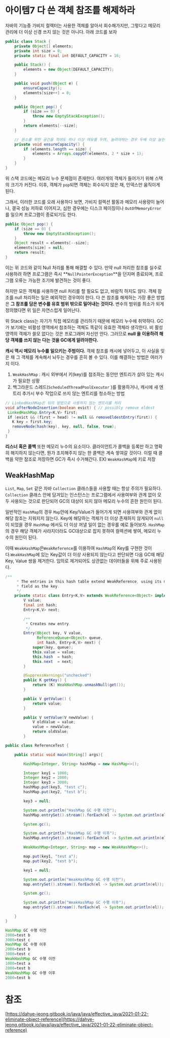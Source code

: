 # 아이템7 다 쓴 객체 참조를 해제하라

자바의 기능중 가비지 컬렉터는 사용한 객체를 알아서 회수해가지만, 그렇다고 메모리 관리에 더 이상 신경 쓰지 않는 것은 아니다. 아래 코드를 보자

```java
public class Stack {
    private Object[] elements;
    private int size = 0;
    private static final int DEFAULT_CAPACITY = 16;

    public Stack() {
        elements = new Object[DEFAULT_CAPACITY];
    }

    public void push(Object e) {
        ensureCapacity();
        elements[size++] = 0;
    }

    public Object pop() {
        if (size == 0) {
            throw new EmptyStackException();
        }
        return elements[--size];
    }

    // 원소를 위한 공간을 적어도 하나 이상 여유를 두며, 늘려야하는 경우 두배 이상 늘린다.
    private void ensureCapacity() {
        if (elements.length == size) {
            elements = Arrays.copyOf(elements, 2 * size + 1);
        }
    }
}
```

위 스택 코드에는 메모리 누수 문제점이 존재한다. 여러개의 객체가 들어가기 위해 스택의 크기가 커진다. 이후, 객체가 `pop`되면 객체는 회수되지 않은 채, 인덱스만 움직이게 된다. 

그래서, 이러한 코드를 오래 사용하다 보면, 가비지 컬렉션 활동과 메모리 사용량이 늘어나, 결국 성능 저하로 이어지고, 심한 경우에는 디스크 페이징이나 `OutOfMemoryError`를 일으켜 프로그램이 종료되기도 한다.

```java
public Object pop() {
	if (size == 0) {
		throw new EmptyStackException();
	}
	Object result = elements[--size];
	elements[size] = null;
	return result;
}
```

이는 위 코드와 같이 Null 처리를 통해 해결할 수 있다. 만약 null 처리한 참조를 실수로 사용하려 하면 프로그램은 즉시 **`NullPointerException`**을 던지며 종료되며, 프로그램 오류는 가능한 조기에 발견하는 것이 좋다.

하지만 모든 객체를 사용하면 null 처리를 할 필요도 없고, 바람직 하지도 않다. 객체 잠조를 null 처리하는 일은 예외적인 경우여야 한다. 다 쓴 참조를 해제하는 가장 좋은 방법은 **그 참조를 담은 변수를 유효 범위 밖으로 밀어내는 것이다.** 변수의 범위를 최소가 되게 정의했다면 위 일은 자연스럽게 일어난다.

위 Stack class는 자기가 직접 메모리를 관리하기 때문에 메모리 누수에 취약하다. GC가 보기에는 비활성 영역에서 참조하는 객체도 똑같이 유효한 객체라 생각한다. 비 활성 영역의 객체가 쓸모 없다는 것은 프로그래머 자신만 안다. 그러므로 **null 을 이용하려 해당 객체를 쓰지 않는 다는 것을 GC에게 알려야한다.**

**캐시 역시 메모리 누수를 일으키는 주범이다.** 객체 참조를 캐시에 넣어두고, 이 사실을 잊은 채 그 객체를 계속해서 놔두는 경우를 흔히 볼 수 있다. 이를 해결하는 방법은 여러가지 이다.

1. `WeakHashMap` : 캐시 외부에서 키(key)를 참조하는 동안만 엔트리가 살아 있는 캐시가 필요한 상황
2. 백그라운드 스레드(`ScheduledThreadPoolExecutor`
)를 활용하거나, 캐시에 새 엔트리 추가시 부수 작업으로 쓰지 않는 엔트리를 청소하는 방법

```java
// LinkedHashMap은 뒤의 방법으로 사용하지 않는 엔트리를 처리
void afterNodeInsertion(boolean evict) { // possibly remove eldest
 LinkedHashMap.Entry<K,V> first;
 if (evict && (first = head) != null && removeEldestEntry(first)) {
   K key = first.key;
   removeNode(hash(key), key, null, false, true);
 }
}
```

**리스너 혹은 콜백** 또한 메모리 누수의 요소이다. 클라이언트가 콜백을 등록만 하고 명확히 해지하지 않는다면, 뭔가 조치해주지 않는 한 콜백은 계속 쌓여갈 것이다. 이럴 때 콜백을 약한 참조로 저장하면 GC가 즉시 수거해간다. EX) `WeakHashMap`에 키로 저장

## WeakHashMap

`List`, `Map`, `Set` 같은 자바 `Collection` 클래스들을 사용할 때는 항상 주의가 필요하다. `Collection` 클래스 안에 담겨있는 인스턴스는 프로그램에서 사용여부와 관계 없이 모두 사용되는 것으로 판단되어 GC의 대상이 되지 않아 메모리 누수의 흔한 원인이 된다.

일반적인 `HashMap`의 경우 `Map`안에 Key/Value가 들어가게 되면 사용여부와 관계 없이 해당 참조는 지워지지 않는다. Key에 해당하는 객체가 더 이상 존재하지 않게되어 `null` 이 되었을 경우 `HashMap` 에서도 더 이상 꺼낼 일이 없는 경우를 예로 들어보자. `HashMap`의 경우 해당 객체가 사라지더라도 GC대상으로 잡지 못하여 컬렉션에 쌓여, 메모리 누수의 원인이 된다.

이때 `WeakHashMap`은`WeakReference`를 이용하여 `HashMap`의 Key를 구현한 것이다.`WeakHashMap`에 있는 Key값이 더 이상 사용되지 않는다고 판단되면 다음 GC때 해당 Key, Value 쌍을 제거한다. 임의로 제거되어도 상관없는 데이터들을 위해 주로 사용된다.

```java
/**
     * The entries in this hash table extend WeakReference, using its main ref
     * field as the key.
     */
    private static class Entry<K,V> extends WeakReference<Object> implements Map.Entry<K,V> {
        V value;
        final int hash;
        Entry<K,V> next;

        /**
         * Creates new entry.
         */
        Entry(Object key, V value,
              ReferenceQueue<Object> queue,
              int hash, Entry<K,V> next) {
            super(key, queue);
            this.value = value;
            this.hash  = hash;
            this.next  = next;
        }

        @SuppressWarnings("unchecked")
        public K getKey() {
            return (K) WeakHashMap.unmaskNull(get());
        }

        public V getValue() {
            return value;
        }

        public V setValue(V newValue) {
            V oldValue = value;
            value = newValue;
            return oldValue;
        }
```

```java
public class ReferenceTest {

    public static void main(String[] args){

        HashMap<Integer, String> hashMap = new HashMap<>();

        Integer key1 = 1000;
        Integer key2 = 2000;
        Integer key3 = 3000;
        hashMap.put(key3, "test c");
        hashMap.put(key2, "test b");

        key3 = null;

        System.out.println("HashMap GC 수행 이전");
        hashMap.entrySet().stream().forEach(el -> System.out.println(el));

        System.gc();

        System.out.println("HashMap GC 수행 이후");
        hashMap.entrySet().stream().forEach(el -> System.out.println(el));

        WeakHashMap<Integer, String> map = new WeakHashMap<>();

        map.put(key1, "test a");
        map.put(key2, "test b");

        key1 = null;

        System.out.println("WeakHashMap GC 수행 이전");
        map.entrySet().stream().forEach(el -> System.out.println(el));

        System.gc();

        System.out.println("WeakHashMap GC 수행 이후");
        map.entrySet().stream().forEach(el -> System.out.println(el));

    }
}
```

```java
HashMap GC 수행 이전
2000=test b
3000=test c
HashMap GC 수행 이후
2000=test b
3000=test c
WeakHashMap GC 수행 이전
1000=test a
2000=test b
WeakHashMap GC 수행 이후
2000=test b
```

# 참조

[https://dahye-jeong.gitbook.io/java/java/effective_java/2021-01-22-eliminate-object-reference](https://dahye-jeong.gitbook.io/java/java/effective_java/2021-01-22-eliminate-object-reference)